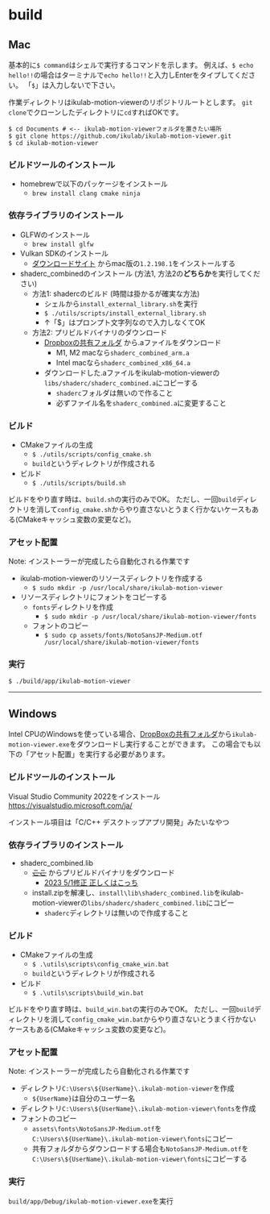 # build

## Mac

基本的に`$ command`はシェルで実行するコマンドを示します。
例えば、`$ echo hello!!`の場合はターミナルで`echo hello!!`と入力しEnterをタイプしてください。
「`$`」は入力しないで下さい。

作業ディレクトリはikulab-motion-viewerのリポジトリルートとします。
`git clone`でクローンしたディレクトリに`cd`すればOKです。
```
$ cd Documents # <-- ikulab-motion-viewerフォルダを置きたい場所
$ git clone https://github.com/ikulab/ikulab-motion-viewer.git
$ cd ikulab-motion-viewer
```

### ビルドツールのインストール

- homebrewで以下のパッケージをインストール
  - `brew install clang cmake ninja`

### 依存ライブラリのインストール

- GLFWのインストール
  - `brew install glfw`
- Vulkan SDKのインストール<br>
  -  [ダウンロードサイト](https://vulkan.lunarg.com/sdk/home#mac) からmac版の`1.2.198.1`をインストールする
- shaderc_combinedのインストール (方法1, 方法2の**どちらか**を実行してください)
  - 方法1: shadercのビルド (時間は掛かるが確実な方法)
    - シェルから`install_external_library.sh`を実行
    - `$ ./utils/scripts/install_external_library.sh`
    - ↑「$」はプロンプト文字列なので入力しなくてOK
  - 方法2: プリビルドバイナリのダウンロード
    - [Dropboxの共有フォルダ](https://www.dropbox.com/scl/fo/n7vfm3n3js8bdi7bh0er8/h?dl=0&rlkey=vshzi0r4gntzyn8f4i1ixt3a7) から.aファイルをダウンロード
      - M1, M2 macなら`shaderc_combined_arm.a`
      - Intel macなら`shaderc_combined_x86_64.a`
    - ダウンロードした.aファイルをikulab-motion-viewerの`libs/shaderc/shaderc_combined.a`にコピーする
      - `shaderc`フォルダは無いので作ること
      - 必ずファイル名を`shaderc_combined.a`に変更すること

### ビルド

- CMakeファイルの生成
  - `$ ./utils/scripts/config_cmake.sh`
  - `build`というディレクトリが作成される
- ビルド
  - `$ ./utils/scripts/build.sh`

ビルドをやり直す時は、`build.sh`の実行のみでOK。
ただし、一回`build`ディレクトリを消して`config_cmake.sh`からやり直さないとうまく行かないケースもある(CMakeキャッシュ変数の変更など)。

### アセット配置

Note: インストーラーが完成したら自動化される作業です

- ikulab-motion-viewerのリソースディレクトリを作成する
  - `$ sudo mkdir -p /usr/local/share/ikulab-motion-viewer`
- リソースディレクトリにフォントをコピーする
  - `fonts`ディレクトリを作成
    - `$ sudo mkdir -p /usr/local/share/ikulab-motion-viewer/fonts`
  - フォントのコピー
    - `$ sudo cp assets/fonts/NotoSansJP-Medium.otf /usr/local/share/ikulab-motion-viewer/fonts`

### 実行

`$ ./build/app/ikulab-motion-viewer`

---

## Windows

Intel CPUのWindowsを使っている場合、[DropBoxの共有フォルダ](https://www.dropbox.com/home/Research/Public)から`ikulab-motion-viewer.exe`をダウンロードし実行することができます。
この場合でも以下の「アセット配置」を実行する必要があります。

### ビルドツールのインストール

Visual Studio Community 2022をインストール<br>
https://visualstudio.microsoft.com/ja/

インストール項目は「C/C++ デスクトップアプリ開発」みたいなやつ

### 依存ライブラリのインストール

- shaderc_combined.lib
  - ~~[ここ](https://storage.googleapis.com/shaderc/badges/build_link_windows_vs2017_release.html)~~ からプリビルドバイナリをダウンロード
    - [2023 5/1修正 正しくはこっち](https://storage.googleapis.com/shaderc/badges/build_link_windows_vs2019_debug.html)
  - install.zipを解凍し、`install\lib\shaderc_combined.lib`をikulab-motion-viewerの`libs/shaderc/shaderc_combined.lib`にコピー
    - `shaderc`ディレクトリは無いので作成すること

### ビルド

- CMakeファイルの生成
  - `$ .\utils\scripts\config_cmake_win.bat`
  - `build`というディレクトリが作成される
- ビルド
  - `$ .\utils\scripts\build_win.bat`

ビルドをやり直す時は、`build_win.bat`の実行のみでOK。
ただし、一回`build`ディレクトリを消して`config_cmake_win.bat`からやり直さないとうまく行かないケースもある(CMakeキャッシュ変数の変更など)。

### アセット配置

Note: インストーラーが完成したら自動化される作業です

- ディレクトリ`C:\Users\${UserName}\.ikulab-motion-viewer`を作成
  - `${UserName}`は自分のユーザー名
- ディレクトリ`C:\Users\${UserName}\.ikulab-motion-viewer\fonts`を作成
- フォントのコピー
  - `assets\fonts\NotoSansJP-Medium.otf`を`C:\Users\${UserName}\.ikulab-motion-viewer\fonts`にコピー
  - 共有フォルダからダウンロードする場合も`NotoSansJP-Medium.otf`を`C:\Users\${UserName}\.ikulab-motion-viewer\fonts`にコピーする

### 実行

`build/app/Debug/ikulab-motion-viewer.exe`を実行
